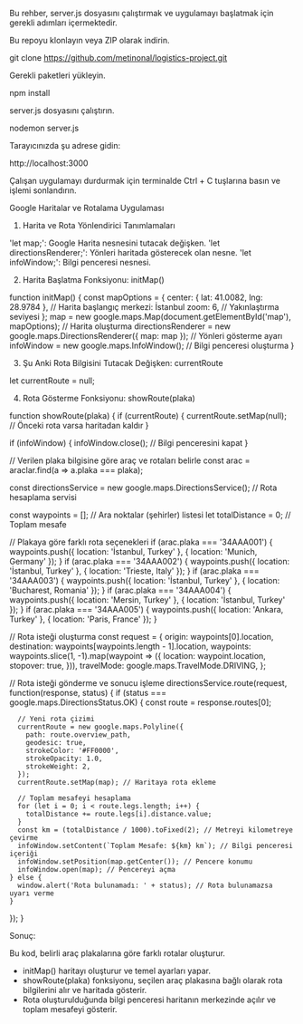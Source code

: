 
Bu rehber, server.js dosyasını çalıştırmak ve uygulamayı başlatmak için gerekli adımları içermektedir.

Bu repoyu klonlayın veya ZIP olarak indirin.

git clone https://github.com/metinonal/logistics-project.git

Gerekli paketleri yükleyin.

npm install

server.js dosyasını çalıştırın.

nodemon server.js

Tarayıcınızda şu adrese gidin:

http://localhost:3000

Çalışan uygulamayı durdurmak için terminalde Ctrl + C tuşlarına basın ve işlemi sonlandırın.

Google Haritalar ve Rotalama Uygulaması

1. Harita ve Rota Yönlendirici Tanımlamaları

'let map;': Google Harita nesnesini tutacak değişken.
'let directionsRenderer;': Yönleri haritada gösterecek olan nesne.
'let infoWindow;': Bilgi penceresi nesnesi.

2. Harita Başlatma Fonksiyonu: initMap()

function initMap() {
  const mapOptions = {
    center: { lat: 41.0082, lng: 28.9784 }, // Harita başlangıç merkezi: İstanbul
    zoom: 6, // Yakınlaştırma seviyesi
  };
  map = new google.maps.Map(document.getElementById('map'), mapOptions); // Harita oluşturma
  directionsRenderer = new google.maps.DirectionsRenderer({ map: map }); // Yönleri gösterme ayarı
  infoWindow = new google.maps.InfoWindow(); // Bilgi penceresi oluşturma
}

3. Şu Anki Rota Bilgisini Tutacak Değişken: currentRoute

let currentRoute = null;

4. Rota Gösterme Fonksiyonu: showRoute(plaka)

function showRoute(plaka) {
  if (currentRoute) {
    currentRoute.setMap(null); // Önceki rota varsa haritadan kaldır
  }

  if (infoWindow) {
    infoWindow.close(); // Bilgi penceresini kapat
  }

  // Verilen plaka bilgisine göre araç ve rotaları belirle
  const arac = araclar.find(a => a.plaka === plaka);
  
  const directionsService = new google.maps.DirectionsService(); // Rota hesaplama servisi
  
  const waypoints = []; // Ara noktalar (şehirler) listesi
  let totalDistance = 0; // Toplam mesafe

  // Plakaya göre farklı rota seçenekleri
  if (arac.plaka === '34AAA001') {
    waypoints.push({ location: 'İstanbul, Turkey' }, { location: 'Munich, Germany' });
  } 
  if (arac.plaka === '34AAA002') {
    waypoints.push({ location: 'İstanbul, Turkey' }, { location: 'Trieste, Italy' });
  }
  if (arac.plaka === '34AAA003') {
    waypoints.push({ location: 'İstanbul, Turkey' }, { location: 'Bucharest, Romania' });
  }
  if (arac.plaka === '34AAA004') {
    waypoints.push({ location: 'Mersin, Turkey' }, { location: 'İstanbul, Turkey' });
  }
  if (arac.plaka === '34AAA005') {
    waypoints.push({ location: 'Ankara, Turkey' }, { location: 'Paris, France' });
  }

  // Rota isteği oluşturma
  const request = {
    origin: waypoints[0].location,
    destination: waypoints[waypoints.length - 1].location,
    waypoints: waypoints.slice(1, -1).map(waypoint => ({
      location: waypoint.location,
      stopover: true,
    })),
    travelMode: google.maps.TravelMode.DRIVING,
  };

  // Rota isteği gönderme ve sonucu işleme
  directionsService.route(request, function(response, status) {
    if (status === google.maps.DirectionsStatus.OK) {
      const route = response.routes[0];
      
      // Yeni rota çizimi
      currentRoute = new google.maps.Polyline({
        path: route.overview_path,
        geodesic: true,
        strokeColor: '#FF0000',
        strokeOpacity: 1.0,
        strokeWeight: 2,
      });
      currentRoute.setMap(map); // Haritaya rota ekleme

      // Toplam mesafeyi hesaplama
      for (let i = 0; i < route.legs.length; i++) {
        totalDistance += route.legs[i].distance.value;
      }
      const km = (totalDistance / 1000).toFixed(2); // Metreyi kilometreye çevirme
      infoWindow.setContent(`Toplam Mesafe: ${km} km`); // Bilgi penceresi içeriği
      infoWindow.setPosition(map.getCenter()); // Pencere konumu
      infoWindow.open(map); // Pencereyi açma
    } else {
      window.alert('Rota bulunamadı: ' + status); // Rota bulunamazsa uyarı verme
    }
  });
}


Sonuç:

Bu kod, belirli araç plakalarına göre farklı rotalar oluşturur.
- initMap() haritayı oluşturur ve temel ayarları yapar.
- showRoute(plaka) fonksiyonu, seçilen araç plakasına bağlı olarak rota bilgilerini alır ve haritada gösterir.
- Rota oluşturulduğunda bilgi penceresi haritanın merkezinde açılır ve toplam mesafeyi gösterir.
